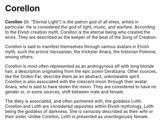 # Corellon

**Corellon** (lit. "Eternal Light") is the patron god of all elves, artists in particular. He is considered the god of light, music, and warfare. According to the Elvish creation myth, Corellon is the eternal being who created the elves. They are described as the keeper of the beat of the Song of Creation.


Corellon is said to manifest themselves through various avatars in Elvish myth, such the prince Varssanian, the trickster Anara, the historian Polenne, among others. 


Corellon is most often represented as an androgynous elf with long blonde hair, a description originating from the epic poem Deratzana. Other sources, like the Orden-Far, describe them as an abstract, unknowable spirit. Corellon is also associated with the crescent moon through their avatar Anara, who is said to have stolen the moon. They are considered to have no gender or, in some sources, shift between male and female.

The diety is associated, and often partnered with, the goddess Lolth. Corellon and Lolth are considered opposites within Elvish mythology, Lolth being the goddess of darkness. She is variously described as their wife or their sister. Unlike Corellon, Lolth is presented as unambigiously female.

